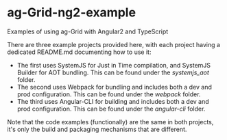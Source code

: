
ag-Grid-ng2-example
===================

Examples of using ag-Grid with Angular2 and TypeScript

There are three example projects provided here, with each project having a dedicated README.md documenting how to use it:

* The first uses SystemJS for Just in Time compilation, and SystemJS Builder for AOT bundling. This can be found under the *systemjs_aot* folder.
* The second uses Webpack for bundling and includes both a dev and prod configuration. This can be found under the *webpack* folder.
* The third uses Angular-CLI for building and includes both a dev and prod configuration. This can be found under the *angular-cli* folder.

Note that the code examples (functionally) are the same in both projects, it's only the build and packaging mechanisms that are different.

